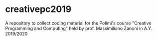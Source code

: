 # creativepc2019
A repository to collect coding material for the Polimi's course "Creative Programming and Computing" held by prof. Massimiliano Zanoni in A.Y. 2019/2020
